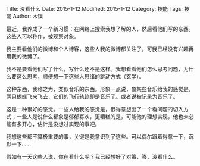 Title: 没看什么
Date: 2015-1-12
Modified: 2015-1-12
Category: 技能
Tags: 技能
Author: 木馍

最近，我养成了一个新习惯：在网络上搜索我想了解的人，然后看他们写的东西。这些人可以称作，被观察对象。

我主要看他们的微博和个人博客，这些人我的微博都关注了，可我已经没有兴趣再用我的微博了。

我不是要看他们写了什么，写什么还不是这样。我想看看他们怎么思考问题，为什么要这么思考，顺便想一下这些人思绪的跳动方式（玄学）。

这种东西，我称之为，类似音乐的东西。形象一点说，象某些音乐给我的感觉是，两只蝴蝶飞来飞去，它们的飞行轨迹即是音乐了。或者说被记录为音乐了。

这是一种很好的感觉。一些人给我的感觉是，很得意想出了一个看问题的切入方式；一些人是说什么都象是郁郁寡欢，更糟糕的是，可能他的理想实现，他也未必能有多开心，估计是没想过实现的事吧。

我想这些都不算极重要的事，关键是我意识到了这些。可以偶尔跟着得意一下，沉默一下……

假如有一天这些人说，你在看什么呢？我已经想好了对策，答，没看什么。